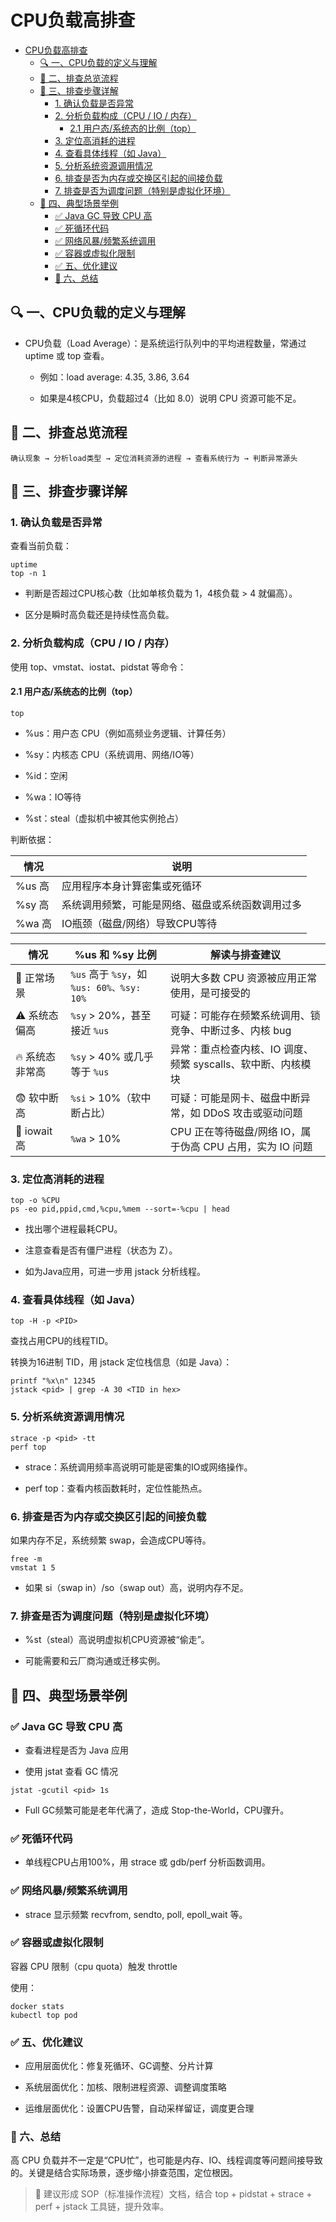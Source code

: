 # CPU负载高排查

- [CPU负载高排查](#cpu负载高排查)
  - [🔍 一、CPU负载的定义与理解](#-一cpu负载的定义与理解)
  - [🧭 二、排查总览流程](#-二排查总览流程)
  - [🔎 三、排查步骤详解](#-三排查步骤详解)
    - [1. 确认负载是否异常](#1-确认负载是否异常)
    - [2. 分析负载构成（CPU / IO / 内存）](#2-分析负载构成cpu--io--内存)
      - [2.1 用户态/系统态的比例（top）](#21-用户态系统态的比例top)
    - [3. 定位高消耗的进程](#3-定位高消耗的进程)
    - [4. 查看具体线程（如 Java）](#4-查看具体线程如-java)
    - [5. 分析系统资源调用情况](#5-分析系统资源调用情况)
    - [6. 排查是否为内存或交换区引起的间接负载](#6-排查是否为内存或交换区引起的间接负载)
    - [7. 排查是否为调度问题（特别是虚拟化环境）](#7-排查是否为调度问题特别是虚拟化环境)
  - [🔬 四、典型场景举例](#-四典型场景举例)
    - [✅ Java GC 导致 CPU 高](#-java-gc-导致-cpu-高)
    - [✅ 死循环代码](#-死循环代码)
    - [✅ 网络风暴/频繁系统调用](#-网络风暴频繁系统调用)
    - [✅ 容器或虚拟化限制](#-容器或虚拟化限制)
    - [✅ 五、优化建议](#-五优化建议)
    - [🎯 六、总结](#-六总结)

## 🔍 一、CPU负载的定义与理解
* CPU负载（Load Average）：是系统运行队列中的平均进程数量，常通过 uptime 或 top 查看。

  * 例如：load average: 4.35, 3.86, 3.64

  * 如果是4核CPU，负载超过4（比如 8.0）说明 CPU 资源可能不足。

## 🧭 二、排查总览流程
```
确认现象 → 分析load类型 → 定位消耗资源的进程 → 查看系统行为 → 判断异常源头
```
## 🔎 三、排查步骤详解

### 1. 确认负载是否异常
查看当前负载：
```
uptime
top -n 1
```
* 判断是否超过CPU核心数（比如单核负载为 1，4核负载 > 4 就偏高）。

* 区分是瞬时高负载还是持续性高负载。

### 2. 分析负载构成（CPU / IO / 内存）
使用 top、vmstat、iostat、pidstat 等命令：

#### 2.1 用户态/系统态的比例（top）
```
top
```
* %us：用户态 CPU（例如高频业务逻辑、计算任务）

* %sy：内核态 CPU（系统调用、网络/IO等）

* %id：空闲

* %wa：IO等待

* %st：steal（虚拟机中被其他实例抢占）

判断依据：

| 情况 | 说明                       |
| --- |--------------------------|
| %us 高 | 应用程序本身计算密集或死循环           |
| %sy 高 | 系统调用频繁，可能是网络、磁盘或系统函数调用过多 |
| %wa 高 | IO瓶颈（磁盘/网络）导致CPU等待       |


| 情况           | %us 和 %sy 比例                           | 解读与排查建议                                               |
| -------------- | ----------------------------------------- | ------------------------------------------------------------ |
| 🚀 正常场景     | `%us` 高于 `%sy`，如 `%us: 60%、%sy: 10%` | 说明大多数 CPU 资源被应用正常使用，是可接受的                |
| ⚠️ 系统态偏高   | `%sy` > 20%，甚至接近 `%us`               | 可疑：可能存在频繁系统调用、锁竞争、中断过多、内核 bug       |
| 🔥 系统态非常高 | `%sy` > 40% 或几乎等于 `%us`              | 异常：重点检查内核、IO 调度、频繁 syscalls、软中断、内核模块 |
| 😨 软中断高     | `%si` > 10%（软中断占比）                 | 可疑：可能是网卡、磁盘中断异常，如 DDoS 攻击或驱动问题       |
| 🤕 iowait高     | `%wa` > 10%                               | CPU 正在等待磁盘/网络 IO，属于伪高 CPU 占用，实为 IO 问题    |


### 3. 定位高消耗的进程
```
top -o %CPU
ps -eo pid,ppid,cmd,%cpu,%mem --sort=-%cpu | head
```
* 找出哪个进程最耗CPU。

* 注意查看是否有僵尸进程（状态为 Z）。

* 如为Java应用，可进一步用 jstack 分析线程。

### 4. 查看具体线程（如 Java）
```
top -H -p <PID>
```
查找占用CPU的线程TID。

转换为16进制 TID，用 jstack 定位栈信息（如是 Java）：
```
printf "%x\n" 12345
jstack <pid> | grep -A 30 <TID in hex>
```

### 5. 分析系统资源调用情况
```
strace -p <pid> -tt
perf top
```
* strace：系统调用频率高说明可能是密集的IO或网络操作。

* perf top：查看内核函数耗时，定位性能热点。

### 6. 排查是否为内存或交换区引起的间接负载
如果内存不足，系统频繁 swap，会造成CPU等待。
```
free -m
vmstat 1 5
```
* 如果 si（swap in）/so（swap out）高，说明内存不足。

### 7. 排查是否为调度问题（特别是虚拟化环境）
* %st（steal）高说明虚拟机CPU资源被“偷走”。

* 可能需要和云厂商沟通或迁移实例。

## 🔬 四、典型场景举例
### ✅ Java GC 导致 CPU 高
* 查看进程是否为 Java 应用

* 使用 jstat 查看 GC 情况
```
jstat -gcutil <pid> 1s
```
* Full GC频繁可能是老年代满了，造成 Stop-the-World，CPU骤升。

### ✅ 死循环代码
* 单线程CPU占用100%，用 strace 或 gdb/perf 分析函数调用。

### ✅ 网络风暴/频繁系统调用
* strace 显示频繁 recvfrom, sendto, poll, epoll_wait 等。

### ✅ 容器或虚拟化限制
容器 CPU 限制（cpu quota）触发 throttle

使用：
```
docker stats
kubectl top pod
```

### ✅ 五、优化建议
* 应用层面优化：修复死循环、GC调整、分片计算

* 系统层面优化：加核、限制进程资源、调整调度策略

* 运维层面优化：设置CPU告警，自动采样留证，调度更合理

### 🎯 六、总结
高 CPU 负载并不一定是“CPU忙”，也可能是内存、IO、线程调度等问题间接导致的。关键是结合实际场景，逐步缩小排查范围，定位根因。

> 🔧 建议形成 SOP（标准操作流程）文档，结合 top + pidstat + strace + perf + jstack 工具链，提升效率。